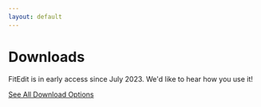```yaml
---
layout: default
---
```


<script src="/assets/js/detectOS.js"></script>
<script>
  window.onload = e => detectOS();
</script>

<main>

<h1>Downloads</h1>

<p><span class="brand">Fit<span class="brand-suffix">Edit</span></span> is in early access since July 2023. We'd like to hear how you use it!</p>

<a href="https://fitedit-releases.s3.amazonaws.com/win-x64/FitEditSetup.exe" class="cta-button" id="win-download-link" style="display: none;">
      <img src="assets/images/windows.svg" alt="Windows Icon"> Download for Windows
    </a>

<p id="mac-help-text" style="display: none; text-align: center; padding: 15px;">Not sure which Mac you have? Choose Intel - It works on both!</p>

<a href="https://fitedit-releases.s3.amazonaws.com/osx-arm64/FitEdit.pkg" class="cta-button" id="mac-arm-download-link" title="For Apple M1, M2 CPUs or newer" style="display: none;">
      <img src="assets/images/macos.svg" alt="macOS Icon"> Download for macOS (Apple Silicon)
    </a>

<a href="https://fitedit-releases.s3.amazonaws.com/osx-x64/FitEdit.pkg" class="cta-button" id="mac-x64-download-link" style="display: none;" title="For Intel Core CPUs">
      <img src="assets/images/macos.svg" alt="macOS Icon"> Download for macOS (Intel)
    </a>

<a href="/releases.html" class="cta-button">See All Download Options</a>

</main>
